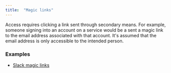 ```yaml
---
title:  "Magic links"
---
```


Access requires clicking a link sent through secondary means. For example, someone signing into an account on a service would be a sent a magic link to the email address associated with that account. It's assumed that the email address is only accessible to the intended person.

### Examples
* [Slack magic links](http://littlebigdetails.com/post/86569044847/slack-after-changing-your-password-slack-lets)
